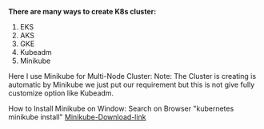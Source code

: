 
**There are many ways to create K8s cluster:**
1. EKS
2. AKS
3. GKE
4. Kubeadm
5. Minikube


Here I use Minikube for Multi-Node Cluster:
Note: The Cluster is creating is automatic by Minikube we just put our requirement but this is not give fully customize option like Kubeadm.

How to Install Minikube on Window:
Search on Browser "kubernetes minikube install"
[Minikube-Download-link](https://minikube.sigs.k8s.io/docs/start/?arch=%2Fwindows%2Fx86-64%2Fstable%2F.exe+downloa)
